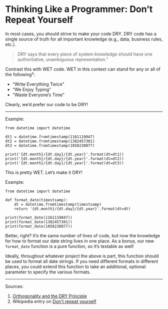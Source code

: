 # Thinking Like a Programmer: Don’t Repeat Yourself

In most cases, you should strive to make your code DRY. DRY code has a single source of truth for all important knowledge (e.g., data, business rules, etc.).

> DRY says that every piece of system knowledge should have one authoritative, unambiguous representation.¹

Contrast this with WET code. WET in this context can stand for any or all of the following²:

- “Write Everything Twice”
- “We Enjoy Typing”
- “Waste Everyone’s Time”

Clearly, we’d prefer our code to be DRY!

------

Example:

    from datetime import datetime
    
    dt1 = datetime.fromtimestamp(1161119047)
    dt2 = datetime.fromtimestamp(1382457301)
    dt3 = datetime.fromtimestamp(1058238077)
    
    print('{dt.month}/{dt.day}/{dt.year}'.format(dt=dt1))
    print('{dt.month}/{dt.day}/{dt.year}'.format(dt=dt2))
    print('{dt.month}/{dt.day}/{dt.year}'.format(dt=dt3))

This is pretty WET. Let’s make it DRY!

Example:

    from datetime import datetime
    
    def format_date(timestsamp):
        dt = datetime.fromtimestamp(timestsamp)
        return '{dt.month}/{dt.day}/{dt.year}'.format(dt=dt)

    print(format_date(1161119047))
    print(format_date(1382457301))
    print(format_date(1058238077))

Better, right? It’s the same number of lines of code, but now the knowledge for how to format our date string lives in one place. As a bonus, our new `format_date` function is a pure function, so it’s testable as well!

Ideally, throughout whatever project the above is part, this function should be used to format all date strings. If you need different formats in different places, you could extend this function to take an additional, optional parameter to specify the various formats.

------

Sources:

1. [Orthogonality and the DRY Principle](http://www.artima.com/intv/dry.html)
1. Wikipedia entry on [Don't repeat yourself](https://en.wikipedia.org/wiki/Don%27t_repeat_yourself)